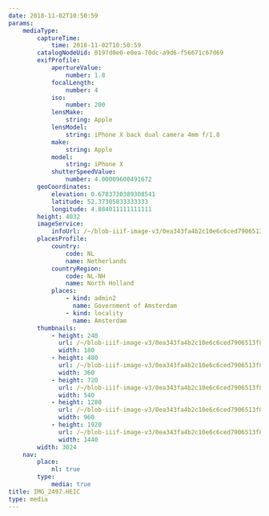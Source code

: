 ```yaml
---
date: 2018-11-02T10:50:59
params:
    mediaType:
        captureTime:
            time: 2018-11-02T10:50:59
        catalogNodeUid: 0197d0e0-e0ea-70dc-a9d6-f56671c67d69
        exifProfile:
            apertureValue:
                number: 1.8
            focalLength:
                number: 4
            iso:
                number: 200
            lensMake:
                string: Apple
            lensModel:
                string: iPhone X back dual camera 4mm f/1.8
            make:
                string: Apple
            model:
                string: iPhone X
            shutterSpeedValue:
                number: 4.00009600491672
        geoCoordinates:
            elevation: 0.6783730389308541
            latitude: 52.37305833333333
            longitude: 4.884011111111111
        height: 4032
        imageService:
            infoUrl: /~/blob-iiif-image-v3/0ea343fa4b2c10e6c6ced7906513f814865000595754e2fd6b640125bd320f5c/info.json
        placesProfile:
            country:
                code: NL
                name: Netherlands
            countryRegion:
                code: NL-NH
                name: North Holland
            places:
                - kind: admin2
                  name: Government of Amsterdam
                - kind: locality
                  name: Amsterdam
        thumbnails:
            - height: 240
              url: /~/blob-iiif-image-v3/0ea343fa4b2c10e6c6ced7906513f814865000595754e2fd6b640125bd320f5c/full/180%2C240/0/default.jpg
              width: 180
            - height: 480
              url: /~/blob-iiif-image-v3/0ea343fa4b2c10e6c6ced7906513f814865000595754e2fd6b640125bd320f5c/full/360%2C480/0/default.jpg
              width: 360
            - height: 720
              url: /~/blob-iiif-image-v3/0ea343fa4b2c10e6c6ced7906513f814865000595754e2fd6b640125bd320f5c/full/540%2C720/0/default.jpg
              width: 540
            - height: 1280
              url: /~/blob-iiif-image-v3/0ea343fa4b2c10e6c6ced7906513f814865000595754e2fd6b640125bd320f5c/full/960%2C1280/0/default.jpg
              width: 960
            - height: 1920
              url: /~/blob-iiif-image-v3/0ea343fa4b2c10e6c6ced7906513f814865000595754e2fd6b640125bd320f5c/full/1440%2C1920/0/default.jpg
              width: 1440
        width: 3024
    nav:
        place:
            nl: true
        type:
            media: true
title: IMG_2497.HEIC
type: media
---
```

